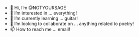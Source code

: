 - 👋 Hi, I’m @NOTYOURSAGE
- 👀 I’m interested in ... everything!
- 🌱 I’m currently learning ... guitar!
- 💞️ I’m looking to collaborate on ... anything related to poetry!
- 📫 How to reach me ... email!

<!---
NOTYOURSAGE/NOTYOURSAGE is a ✨ special ✨ repository because its `README.md` (this file) appears on your GitHub profile.
You can click the Preview link to take a look at your changes.
--->
